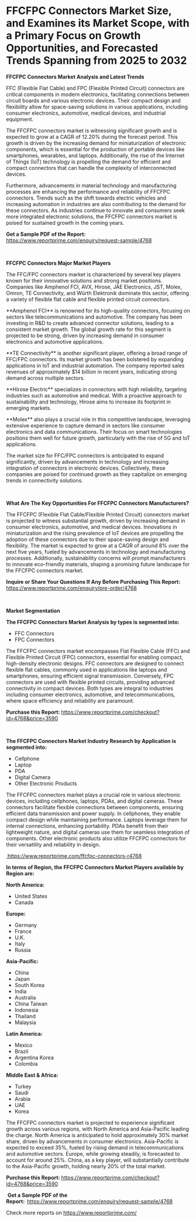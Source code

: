 <p><h1>FFCFPC Connectors Market Size, and Examines its Market Scope, with a Primary Focus on Growth Opportunities, and Forecasted Trends Spanning from 2025 to 2032</h1></p><p><strong>FFCFPC Connectors Market Analysis and Latest Trends</strong></p>
<p><p>FFC (Flexible Flat Cable) and FPC (Flexible Printed Circuit) connectors are critical components in modern electronics, facilitating connections between circuit boards and various electronic devices. Their compact design and flexibility allow for space-saving solutions in various applications, including consumer electronics, automotive, medical devices, and industrial equipment.</p><p>The FFCFPC connectors market is witnessing significant growth and is expected to grow at a CAGR of 12.20% during the forecast period. This growth is driven by the increasing demand for miniaturization of electronic components, which is essential for the production of portable devices like smartphones, wearables, and laptops. Additionally, the rise of the Internet of Things (IoT) technology is propelling the demand for efficient and compact connectors that can handle the complexity of interconnected devices.</p><p>Furthermore, advancements in material technology and manufacturing processes are enhancing the performance and reliability of FFCFPC connectors. Trends such as the shift towards electric vehicles and increasing automation in industries are also contributing to the demand for these connectors. As industries continue to innovate and consumers seek more integrated electronic solutions, the FFCFPC connectors market is poised for sustained growth in the coming years.</p></p>
<p><strong>Get a Sample PDF of the Report:&nbsp;</strong> <a href="https://www.reportprime.com/enquiry/request-sample/4768?utm_campaign=3585&utm_medium=2&utm_source=Github&utm_content=ia&utm_term=19032025&utm_id=ffcfpc-connectors">https://www.reportprime.com/enquiry/request-sample/4768</a></p>
<p>&nbsp;</p>
<p><strong>FFCFPC Connectors Major Market Players</strong></p>
<p><p>The FFC/FPC connectors market is characterized by several key players known for their innovative solutions and strong market positions. Companies like Amphenol FCI, AVX, Hirose, JAE Electronics, JST, Molex, Omron, TE Connectivity, and Würth Elektronik dominate this sector, offering a variety of flexible flat cable and flexible printed circuit connectors.</p><p>**Amphenol FCI** is renowned for its high-quality connectors, focusing on sectors like telecommunications and automotive. The company has been investing in R&D to create advanced connector solutions, leading to a consistent market growth. The global growth rate for this segment is projected to be strong, driven by increasing demand in consumer electronics and automotive applications.</p><p>**TE Connectivity** is another significant player, offering a broad range of FFC/FPC connectors. Its market growth has been bolstered by expanding applications in IoT and industrial automation. The company reported sales revenues of approximately $14 billion in recent years, indicating strong demand across multiple sectors.</p><p>**Hirose Electric** specializes in connectors with high reliability, targeting industries such as automotive and medical. With a proactive approach to sustainability and technology, Hirose aims to increase its footprint in emerging markets.</p><p>**Molex** also plays a crucial role in this competitive landscape, leveraging extensive experience to capture demand in sectors like consumer electronics and data communications. Their focus on smart technologies positions them well for future growth, particularly with the rise of 5G and IoT applications.</p><p>The market size for FFC/FPC connectors is anticipated to expand significantly, driven by advancements in technology and increasing integration of connectors in electronic devices. Collectively, these companies are poised for continued growth as they capitalize on emerging trends in connectivity solutions.</p></p>
<p>&nbsp;</p>
<p><strong>What Are The Key Opportunities For FFCFPC Connectors Manufacturers?</strong></p>
<p><p>The FFCFPC (Flexible Flat Cable/Flexible Printed Circuit) connectors market is projected to witness substantial growth, driven by increasing demand in consumer electronics, automotive, and medical devices. Innovations in miniaturization and the rising prevalence of IoT devices are propelling the adoption of these connectors due to their space-saving design and flexibility. The market is expected to grow at a CAGR of around 8% over the next five years, fueled by advancements in technology and manufacturing processes. Additionally, sustainability concerns will prompt manufacturers to innovate eco-friendly materials, shaping a promising future landscape for the FFCFPC connectors market.</p></p>
<p><strong>Inquire or Share Your Questions If Any Before Purchasing This Report:</strong> <a href="https://www.reportprime.com/enquiry/pre-order/4768?utm_campaign=3585&utm_medium=2&utm_source=Github&utm_content=ia&utm_term=19032025&utm_id=ffcfpc-connectors">https://www.reportprime.com/enquiry/pre-order/4768</a></p>
<p>&nbsp;</p>
<p><strong>Market Segmentation</strong></p>
<p><strong>The FFCFPC Connectors Market Analysis by types is segmented into:</strong></p>
<p><ul><li>FFC Connectors</li><li>FPC Connectors</li></ul></p>
<p><p>The FFCFPC connectors market encompasses Flat Flexible Cable (FFC) and Flexible Printed Circuit (FPC) connectors, essential for enabling compact, high-density electronic designs. FFC connectors are designed to connect flexible flat cables, commonly used in applications like laptops and smartphones, ensuring efficient signal transmission. Conversely, FPC connectors are used with flexible printed circuits, providing advanced connectivity in compact devices. Both types are integral to industries including consumer electronics, automotive, and telecommunications, where space efficiency and reliability are paramount.</p></p>
<p><strong>Purchase this Report:&nbsp;</strong><a href="https://www.reportprime.com/checkout?id=4768&price=3590&utm_campaign=3585&utm_medium=2&utm_source=Github&utm_content=ia&utm_term=19032025&utm_id=ffcfpc-connectors">https://www.reportprime.com/checkout?id=4768&price=3590</a></p>
<p>&nbsp;</p>
<p><strong>The FFCFPC Connectors Market Industry Research by Application is segmented into:</strong></p>
<p><ul><li>Cellphone</li><li>Laptop</li><li>PDA</li><li>Digital Camera</li><li>Other Electronic Products</li></ul></p>
<p><p>The FFCFPC connectors market plays a crucial role in various electronic devices, including cellphones, laptops, PDAs, and digital cameras. These connectors facilitate flexible connections between components, ensuring efficient data transmission and power supply. In cellphones, they enable compact design while maintaining performance. Laptops leverage them for internal connections, enhancing portability. PDAs benefit from their lightweight nature, and digital cameras use them for seamless integration of components. Other electronic products also utilize FFCFPC connectors for their versatility and reliability in design.</p></p>
<p><a href="https://www.reportprime.com/ffcfpc-connectors-r4768?utm_campaign=3585&utm_medium=2&utm_source=Github&utm_content=ia&utm_term=19032025&utm_id=ffcfpc-connectors">&nbsp;https://www.reportprime.com/ffcfpc-connectors-r4768</a></p>
<p><strong>In terms of Region, the FFCFPC Connectors Market Players available by Region are:</strong></p>
<p>
    <p> <strong> North America: </strong>
        <ul>
            <li>United States</li>
            <li>Canada</li>
        </ul>
        </p> 
    <p> <strong> Europe: </strong>
        <ul>
            <li>Germany</li>
            <li>France</li>
            <li>U.K.</li>
            <li>Italy</li>
            <li>Russia</li>
        </ul>
        </p> 
    <p> <strong> Asia-Pacific: </strong>
        <ul>
            <li>China</li>
            <li>Japan</li>
            <li>South Korea</li>
            <li>India</li>
            <li>Australia</li>
            <li>China Taiwan</li>
            <li>Indonesia</li>
            <li>Thailand</li>
            <li>Malaysia</li>
        </ul>
        </p> 
    <p> <strong> Latin America: </strong>
        <ul>
            <li>Mexico</li>
            <li>Brazil</li>
            <li>Argentina Korea</li>
            <li>Colombia</li>
        </ul>
        </p> 
    <p> <strong> Middle East & Africa: </strong>
        <ul>
            <li>Turkey</li>
            <li>Saudi</li>
            <li>Arabia</li>
            <li>UAE</li>
            <li>Korea</li>
        </ul>
    </p>
    </p>
<p><p>The FFCFPC connectors market is projected to experience significant growth across various regions, with North America and Asia-Pacific leading the charge. North America is anticipated to hold approximately 30% market share, driven by advancements in consumer electronics. Asia-Pacific is expected to exceed 35%, fueled by rising demand in telecommunications and automotive sectors. Europe, while growing steadily, is forecasted to account for around 25%. China, as a key player, will substantially contribute to the Asia-Pacific growth, holding nearly 20% of the total market.</p></p>
<p><strong>Purchase this Report: </strong><a href="https://www.reportprime.com/checkout?id=4768&price=3590&utm_campaign=3585&utm_medium=2&utm_source=Github&utm_content=ia&utm_term=19032025&utm_id=ffcfpc-connectors">https://www.reportprime.com/checkout?id=4768&price=3590</a></p>
<p>&nbsp;<strong>Get a Sample PDF of the Report:&nbsp;&nbsp;</strong><a href="https://www.reportprime.com/enquiry/request-sample/4768?utm_campaign=3585&utm_medium=2&utm_source=Github&utm_content=ia&utm_term=19032025&utm_id=ffcfpc-connectors">https://www.reportprime.com/enquiry/request-sample/4768</a></p>
<p><strong></strong></p>
<p>Check more reports on <a href="https://www.reportprime.com/?utm_campaign=3585&utm_medium=2&utm_source=Github&utm_content=ia&utm_term=19032025&utm_id=ffcfpc-connectors">https://www.reportprime.com/</a></p>